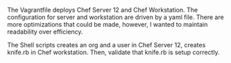 The Vagrantfile deploys Chef Server 12 and Chef Workstation. 
The configuration for server and workstation are driven by a yaml file.
There are more optimizations that could be made, however, I wanted to 
maintain readability over efficiency. 

The Shell scripts creates an org and a user in Chef Server 12, 
creates knife.rb in Chef workstation.  Then, validate that knife.rb is setup 
correctly.
